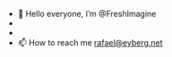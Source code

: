 - 👋 Hello everyone, I’m @FreshImagine
- 
- 
- 📫 How to reach me rafael@eyberg.net

<!---
FreshImagine/FreshImagine is a ✨ special ✨ repository because its `README.md` (this file) appears on your GitHub profile.
You can click the Preview link to take a look at your changes.
--->
